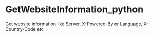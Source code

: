 # GetWebsiteInformation_python
Get website information like Server, X-Powered-By or Language, X-Country-Code etc
